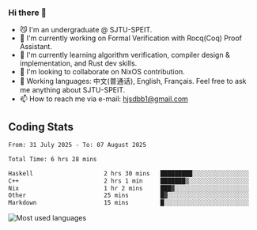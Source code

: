 ### Hi there 👋

<!--
**definfo/definfo** is a ✨ _special_ ✨ repository because its `README.md` (this file) appears on your GitHub profile.

Here are some ideas to get you started:

- 🔭 I’m currently working on ...
- 🌱 I’m currently learning ...
- 👯 I’m looking to collaborate on ...
- 🤔 I’m looking for help with ...
- 💬 Ask me about ...
- 📫 How to reach me: ...
- 😄 Pronouns: ...
- ⚡ Fun fact: ...
-->

- 😼 I'm an undergraduate @ SJTU-SPEIT.
- 🔭 I'm currently working on Formal Verification with Rocq(Coq) Proof Assistant.
- 🌱 I'm currently learning algorithm verification, compiler design & implementation, and Rust dev skills.
- 👯 I'm looking to collaborate on NixOS contribution.
- 💬 Working languages: 中文(普通话), English, Français. Feel free to ask me anything about SJTU-SPEIT.
- 📫 How to reach me via e-mail: hjsdbb1@gmail.com

## Coding Stats

<!--START_SECTION:waka-->

```txt
From: 31 July 2025 - To: 07 August 2025

Total Time: 6 hrs 28 mins

Haskell                    2 hrs 30 mins   █████████░░░░░░░░░░░░░░░░   36.36 %
C++                        2 hrs 1 min     ███████▒░░░░░░░░░░░░░░░░░   29.22 %
Nix                        1 hr 2 mins     ███▓░░░░░░░░░░░░░░░░░░░░░   14.99 %
Other                      25 mins         █▓░░░░░░░░░░░░░░░░░░░░░░░   06.23 %
Markdown                   15 mins         █░░░░░░░░░░░░░░░░░░░░░░░░   03.69 %
```

<!--END_SECTION:waka-->

![Most used languages](https://github-readme-stats.vercel.app/api/top-langs/?username=definfo&layout=donut&theme=dracula&exclude_repo=xv6-labs-2023)
